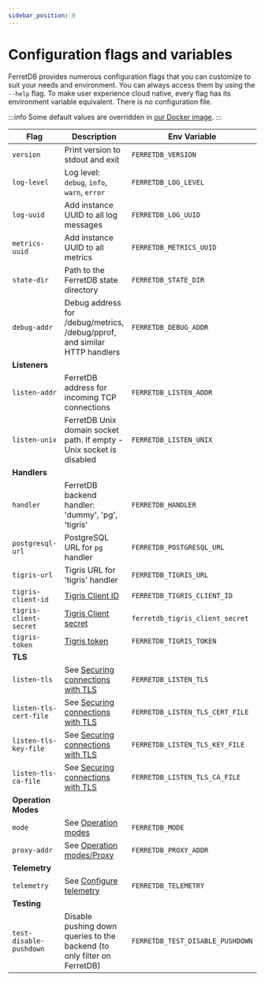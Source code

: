 ```yaml
---
sidebar_position: 8
---
```


# Configuration flags and variables

FerretDB provides numerous configuration flags that you can customize to suit your needs and environment.
You can always access them by using the `--help` flag.
To make user experience cloud native, every flag has its environment variable equivalent.
There is no configuration file.

:::info
Some default values are overridden in [our Docker image](quickstart_guide/docker.md).
:::

| Flag                   | Description                                                               | Env Variable                    | Default Value                           |
| ---------------------- | ------------------------------------------------------------------------- | ------------------------------- | --------------------------------------- |
| `version`               | Print version to stdout and exit                                         | `FERRETDB_VERSION`               |                                        |
| `log-level`             | Log level: `debug`, `info`, `warn`, `error`                              | `FERRETDB_LOG_LEVEL`             | `info`                                 |
| `log-uuid`              | Add instance UUID to all log messages                                    | `FERRETDB_LOG_UUID`              |                                        |
| `metrics-uuid`          | Add instance UUID to all metrics                                         | `FERRETDB_METRICS_UUID`          |                                        |
| `state-dir`             | Path to the FerretDB state directory                                     | `FERRETDB_STATE_DIR`             | `.` (`/state` for Docker)              |
| `debug-addr`            | Debug address for /debug/metrics, /debug/pprof, and similar HTTP handlers | `FERRETDB_DEBUG_ADDR`            | `127.0.0.1:8088` (`:8088` for Docker)  |
| **Listeners**           |                                                                          |                                  |                                        |
| `listen-addr`           | FerretDB address for incoming TCP connections                            | `FERRETDB_LISTEN_ADDR`           | `127.0.0.1:27017` (`:27017` for Docker) |
| `listen-unix`           | FerretDB Unix domain socket path. If empty - Unix socket is disabled     | `FERRETDB_LISTEN_UNIX`           |                                        |
| **Handlers**            |                                                                          |                                  |                                        |
| `handler`               | FerretDB backend handler: 'dummy', 'pg', 'tigris'                        | `FERRETDB_HANDLER`               | `pg`                                   |
| `postgresql-url`        | PostgreSQL URL for `pg` handler                                          | `FERRETDB_POSTGRESQL_URL`        | `postgres://127.0.0.1:5432/ferretdb`   |
| `tigris-url`            | Tigris URL for 'tigris' handler                                          | `FERRETDB_TIGRIS_URL`            | `127.0.0.1:8081`                       |
| `tigris-client-id`      | [Tigris Client ID][tigris-docs-auth]                                     | `FERRETDB_TIGRIS_CLIENT_ID`      |                                        |
| `tigris-client-secret`  | [Tigris Client secret][tigris-docs-auth]                                 | `ferretdb_tigris_client_secret`  |                                        |
| `tigris-token`          | [Tigris token][tigris-docs-auth]                                         | `FERRETDB_TIGRIS_TOKEN`          |                                        |
| **TLS**                 |                                                                          |                                  |                                        |
| `listen-tls`            | See [Securing connections with TLS][securing-with-tls]                   | `FERRETDB_LISTEN_TLS`            |                                        |
| `listen-tls-cert-file`  | See [Securing connections with TLS][securing-with-tls]                   | `FERRETDB_LISTEN_TLS_CERT_FILE`  |                                        |
| `listen-tls-key-file`   | See [Securing connections with TLS][securing-with-tls]                   | `FERRETDB_LISTEN_TLS_KEY_FILE`   |                                        |
| `listen-tls-ca-file`    | See [Securing connections with TLS][securing-with-tls]                   | `FERRETDB_LISTEN_TLS_CA_FILE`    |                                        |
| **Operation Modes**     |                                                                          |                                  |                                        |
| `mode`                  | See [Operation modes](operation_modes.md)                                | `FERRETDB_MODE`                  | `normal`                               |
| `proxy-addr`            | See [Operation modes/Proxy](operation_modes.md#proxy)                    | `FERRETDB_PROXY_ADDR`            |                                        |
| **Telemetry**           |                                                                          |                                  |                                        |
| `telemetry`             | See [Configure telemetry](telemetry.md#configure-telemetry)              | `FERRETDB_TELEMETRY`             | `undecided`                            |
| **Testing**             |                                                                          |                                  |                                        |
| `test-disable-pushdown` | Disable pushing down queries to the backend (to only filter on FerretDB) | `FERRETDB_TEST_DISABLE_PUSHDOWN` | `false`                                |

[tigris-docs-auth]: https://docs.tigrisdata.com/apidocs/#tag/Authentication/operation/Auth_GetAccessToken
[securing-with-tls]: /security#securing-connections-with-tls
